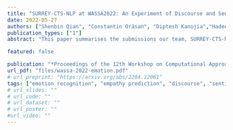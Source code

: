 ```yaml
---
title: "SURREY-CTS-NLP at WASSA2022: An Experiment of Discourse and Sentiment Analysis for the Prediction of Empathy, Distress and Emotion"
date: 2022-05-27
authors: ["Shenbin Qian", "Constantin Orăsan", "Diptesh Kanojia","Hadeel Saadany", "Félix Do Carmo"]
publication_types: ["1"]
abstract: "This paper summarises the submissions our team, SURREY-CTS-NLP has made for the WASSA 2022 Shared Task for the prediction of empathy, distress and emotion. In this work, we tested different learning strategies, like ensemble learning and multi-task learning, as well as several large language models, but our primary focus was on analysing and extracting emotion-intensive features from both the essays in the training data and the news articles, to better predict empathy and distress scores from the perspective of discourse and sentiment analysis. We propose several text feature extraction schemes to compensate the small size of training examples for fine-tuning pretrained language models, including methods based on Rhetorical Structure Theory (RST) parsing, cosine similarity and sentiment score. Our best submissions achieve an average Pearson correlation score of 0.518 for the empathy prediction task and an F1 score of 0.571 for the emotion prediction task, indicating that using these schemes to extract emotion-intensive information can help improve model performance."

featured: false

publication: "*Proceedings of the 12th Workshop on Computational Approaches to Subjectivity, Sentiment & Social Media Analysis (WASSA @ ACL 2022)*"
url_pdf: "files/wassa-2022-emotion.pdf"
# url_preprint: "https://arxiv.org/abs/2204.12061"
tags: ["emotion recognition", "empathy prediction", "discourse", "sentiment", "shared-task"]
# url_slides: ""
# url_code: ""
# url_dataset: ""
# url_poster: ""
#url_video: ""
---
```


